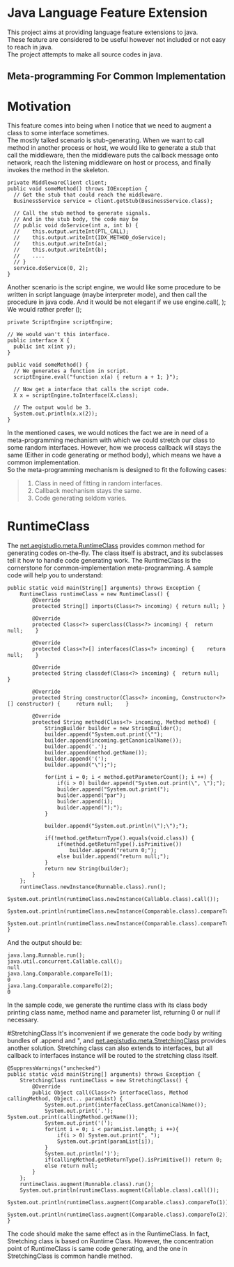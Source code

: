 Java Language Feature Extension
===============================
  This project aims at providing language feature extensions to java.<br/>
  These feature are considered to be useful however not included or not easy to reach in java.<br/>
  The project attempts to make all source codes in java.<br/>
  
Meta-programming For Common Implementation
---------------------------------------
# Motivation
This feature comes into being when I notice that we need to augment a class to some interface sometimes. <br/>
The mostly talked scenario is stub-generating. When we want to call method in another process or host, we would like 
to generate a stub that call the middleware, then the middleware puts the callback message onto network, reach
the listening middleware on host or process, and finally invokes the method in the skeleton. <br/>

    private MiddlewareClient client;
    public void someMethod() throws IOException {
      // Get the stub that could reach the middleware.
      BusinessService service = client.getStub(BusinessService.class);
        
      // Call the stub method to generate signals.
      // And in the stub body, the code may be
      // public void doService(int a, int b) {
      //    this.output.writeInt(PTL_CALL);
      //    this.output.writeInt(IDX_METHOD_doService);
      //    this.output.writeInt(a);
      //    this.output.writeInt(b);
      //    ....
      // }
      service.doService(0, 2);
    }

Another scenario is the script engine, we would like some procedure to be written in script language (maybe 
interpreter mode), and then call the procedure in java code. And it would be not elegant if we use 
engine.call(<procedureName>, <params>); We would rather prefer <procedureName>(<params>);

    private ScriptEngine scriptEngine;
    
    // We would wan't this interface.
    public interface X {
      public int x(int y);
    }
    
    public void someMethod() {
      // We generates a function in script.
      scriptEngine.eval("function x(a) { return a + 1; }");
      
      // Now get a interface that calls the script code.
      X x = scriptEngine.toInterface(X.class);
      
      // The output would be 3.
      System.out.println(x.x(2));
    }

In the mentioned cases, we would notices the fact we are in need of a meta-programming mechanism with which we 
could stretch our class to some random interfaces. However, how we process callback will stays the same (Either 
in code generating or method body), which means we have a common implementation. <br/>
So the meta-programming mechanism is designed to fit the following cases:
> 1. Class in need of fitting in random interfaces.
> 2. Callback mechanism stays the same.
> 3. Code generating seldom varies.

# RuntimeClass
The <a href="https://github.com/aegistudio/JavaExtension/blob/master/src/net/aegistudio/meta/RuntimeClass.java">
net.aegistudio.meta.RuntimeClass</a> provides common method for generating codes on-the-fly. The class itself 
is abstract, and its subclasses tell it how to handle code generating work. The RuntimeClass is the cornerstone 
for common-implementation meta-programming. A sample code will help you to understand:

	public static void main(String[] arguments) throws Exception {
		RuntimeClass runtimeClass = new RuntimeClass() {
			@Override
			protected String[] imports(Class<?> incoming) {	return null; }

			@Override
			protected Class<?> superclass(Class<?> incoming) {	return null;	}

			@Override
			protected Class<?>[] interfaces(Class<?> incoming) {	return null;	}

			@Override
			protected String classdef(Class<?> incoming) {	return null;	}

			@Override
			protected String constructor(Class<?> incoming, Constructor<?>[] constructor) {		return null;	}

			@Override
			protected String method(Class<?> incoming, Method method) {
				StringBuilder builder = new StringBuilder();
				builder.append("System.out.print(\"");
				builder.append(incoming.getCanonicalName());
				builder.append('.');
				builder.append(method.getName());
				builder.append('(');
				builder.append("\");");
				
				for(int i = 0; i < method.getParameterCount(); i ++) {
					if(i > 0) builder.append("System.out.print(\", \");");
					builder.append("System.out.print(");
					builder.append("par");
					builder.append(i);
					builder.append(");");
				}
				
				builder.append("System.out.println(\");\");");
				
				if(!method.getReturnType().equals(void.class)) {
					if(method.getReturnType().isPrimitive())
						builder.append("return 0;");
					else builder.append("return null;");
				}
				return new String(builder);
			}
		};
		runtimeClass.newInstance(Runnable.class).run();
		System.out.println(runtimeClass.newInstance(Callable.class).call());
		System.out.println(runtimeClass.newInstance(Comparable.class).compareTo(1));
		System.out.println(runtimeClass.newInstance(Comparable.class).compareTo(2));
	}

And the output should be:

    java.lang.Runnable.run();
    java.util.concurrent.Callable.call();
    null
    java.lang.Comparable.compareTo(1);
    0
    java.lang.Comparable.compareTo(2);
    0

In the sample code, we generate the runtime class with its class body printing class name,
method name and parameter list, returning 0 or null if necessary.

#StretchingClass
It's inconvenient if we generate the code body by writing bundles of .append and \", and 
<a href="https://github.com/aegistudio/JavaExtension/blob/master/src/net/aegistudio/meta/StretchingClass.java">
net.aegistudio.meta.StretchingClass</a> provides another solution. Stretching class can also extends to 
interfaces, but all callback to interfaces instance will be routed to the stretching class itself.

	@SuppressWarnings("unchecked")
	public static void main(String[] arguments) throws Exception {
		StretchingClass runtimeClass = new StretchingClass() {
			@Override
			public Object call(Class<?> interfaceClass, Method callingMethod, Object... paramList) {
				System.out.print(interfaceClass.getCanonicalName());
				System.out.print('.'); System.out.print(callingMethod.getName());
				System.out.print('(');
				for(int i = 0; i < paramList.length; i ++){
					if(i > 0) System.out.print(", ");
					System.out.print(paramList[i]);
				}
				System.out.println(')');
				if(callingMethod.getReturnType().isPrimitive()) return 0;
				else return null;
			}
		};
		runtimeClass.augment(Runnable.class).run();
		System.out.println(runtimeClass.augment(Callable.class).call());
		System.out.println(runtimeClass.augment(Comparable.class).compareTo(1));
		System.out.println(runtimeClass.augment(Comparable.class).compareTo(2));
	}
	
The code should make the same effect as in the RuntimeClass. In fact, Stretching class is based on Runtime Class.
However, the concentration point of RuntimeClass is same code generating, and the one in StretchingClass is common
handle method.
